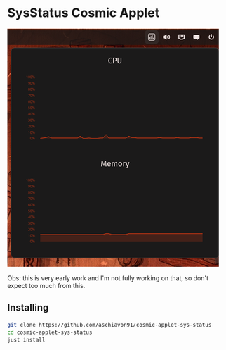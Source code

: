 # SysStatus Cosmic Applet

![Example](./docs/screenshot.png)

Obs: this is very early work and I'm not fully working on that, so don't expect too much from this. 

## Installing
```sh
git clone https://github.com/aschiavon91/cosmic-applet-sys-status
cd cosmic-applet-sys-status
just install
```
